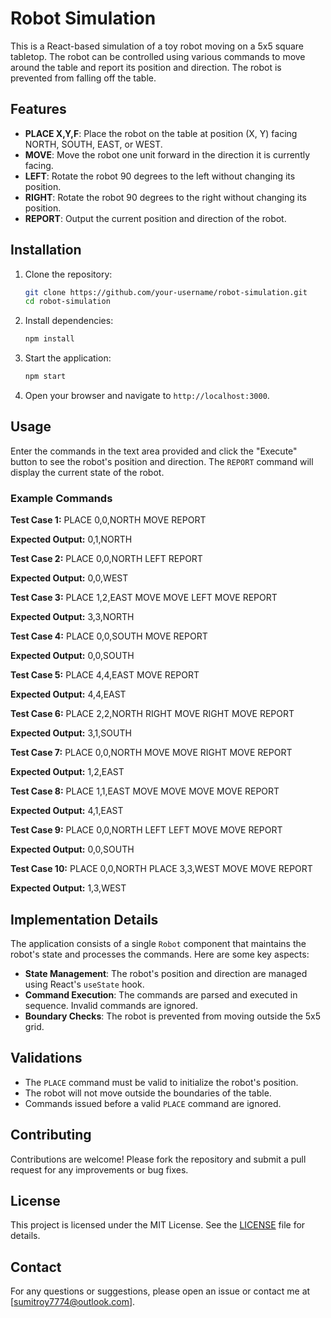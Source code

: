 # Robot Simulation

This is a React-based simulation of a toy robot moving on a 5x5 square tabletop. The robot can be controlled using various commands to move around the table and report its position and direction. The robot is prevented from falling off the table.

## Features

- **PLACE X,Y,F**: Place the robot on the table at position (X, Y) facing NORTH, SOUTH, EAST, or WEST.
- **MOVE**: Move the robot one unit forward in the direction it is currently facing.
- **LEFT**: Rotate the robot 90 degrees to the left without changing its position.
- **RIGHT**: Rotate the robot 90 degrees to the right without changing its position.
- **REPORT**: Output the current position and direction of the robot.

## Installation

1. Clone the repository:
    ```bash
    git clone https://github.com/your-username/robot-simulation.git
    cd robot-simulation
    ```

2. Install dependencies:
    ```bash
    npm install
    ```

3. Start the application:
    ```bash
    npm start
    ```

4. Open your browser and navigate to `http://localhost:3000`.

## Usage

Enter the commands in the text area provided and click the "Execute" button to see the robot's position and direction. The `REPORT` command will display the current state of the robot.

### Example Commands

**Test Case 1:**
PLACE 0,0,NORTH
MOVE
REPORT

**Expected Output:**
0,1,NORTH


**Test Case 2:**
PLACE 0,0,NORTH
LEFT
REPORT

**Expected Output:**
0,0,WEST


**Test Case 3:**
PLACE 1,2,EAST
MOVE
MOVE
LEFT
MOVE
REPORT

**Expected Output:**
3,3,NORTH

**Test Case 4:**
PLACE 0,0,SOUTH
MOVE
REPORT

**Expected Output:**
0,0,SOUTH

**Test Case 5:**
PLACE 4,4,EAST
MOVE
REPORT

**Expected Output:**
4,4,EAST

**Test Case 6:**
PLACE 2,2,NORTH
RIGHT
MOVE
RIGHT
MOVE
REPORT

**Expected Output:**
3,1,SOUTH

**Test Case 7:**
PLACE 0,0,NORTH
MOVE
MOVE
RIGHT
MOVE
REPORT

**Expected Output:**
1,2,EAST

**Test Case 8:**
PLACE 1,1,EAST
MOVE
MOVE
MOVE
MOVE
REPORT

**Expected Output:**
4,1,EAST

**Test Case 9:**
PLACE 0,0,NORTH
LEFT
LEFT
MOVE
MOVE
REPORT

**Expected Output:**
0,0,SOUTH

**Test Case 10:**
PLACE 0,0,NORTH
PLACE 3,3,WEST
MOVE
MOVE
REPORT

**Expected Output:**
1,3,WEST


## Implementation Details

The application consists of a single `Robot` component that maintains the robot's state and processes the commands. Here are some key aspects:

- **State Management**: The robot's position and direction are managed using React's `useState` hook.
- **Command Execution**: The commands are parsed and executed in sequence. Invalid commands are ignored.
- **Boundary Checks**: The robot is prevented from moving outside the 5x5 grid.

## Validations

- The `PLACE` command must be valid to initialize the robot's position.
- The robot will not move outside the boundaries of the table.
- Commands issued before a valid `PLACE` command are ignored.

## Contributing

Contributions are welcome! Please fork the repository and submit a pull request for any improvements or bug fixes.

## License

This project is licensed under the MIT License. See the [LICENSE](LICENSE) file for details.

## Contact

For any questions or suggestions, please open an issue or contact me at [sumitroy7774@outlook.com].

